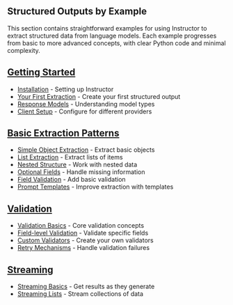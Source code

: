 ## Structured Outputs by Example

This section contains straightforward examples for using Instructor to extract structured data from language models. Each example progresses from basic to more advanced concepts, with clear Python code and minimal complexity.

## [Getting Started](#getting-started)
  * [Installation](getting_started/installation.md) - Setting up Instructor
  * [Your First Extraction](getting_started/first_extraction.md) - Create your first structured output
  * [Response Models](getting_started/response_models.md) - Understanding model types
  * [Client Setup](getting_started/client_setup.md) - Configure for different providers
## [Basic Extraction Patterns](#basic-extraction-patterns)
  * [Simple Object Extraction](patterns/simple_object.md) - Extract basic objects
  * [List Extraction](patterns/list_extraction.md) - Extract lists of items
  * [Nested Structure](patterns/nested_structure.md) - Work with nested data
  * [Optional Fields](patterns/optional_fields.md) - Handle missing information
  * [Field Validation](patterns/field_validation.md) - Add basic validation
  * [Prompt Templates](patterns/prompt_templates.md) - Improve extraction with templates
## [Validation](#validation)
  * [Validation Basics](validation/basics.md) - Core validation concepts
  * [Field-level Validation](validation/field_level_validation.md) - Validate specific fields
  * [Custom Validators](validation/custom_validators.md) - Create your own validators
  * [Retry Mechanisms](validation/retry_mechanisms.md) - Handle validation failures
## [Streaming](#streaming)
  * [Streaming Basics](streaming/basics.md) - Get results as they generate
  * [Streaming Lists](streaming/lists.md) - Stream collections of data
